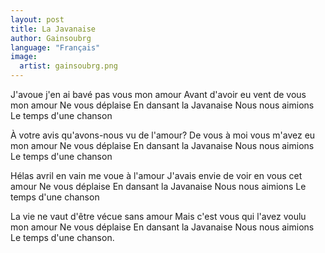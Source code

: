```yaml
---
layout: post
title: La Javanaise
author: Gainsoubrg
language: "Français"
image:
  artist: gainsoubrg.png
---
```

J'avoue j'en ai bavé pas vous mon amour
Avant d'avoir eu vent de vous mon amour
Ne vous déplaise
En dansant la Javanaise
Nous nous aimions
Le temps d'une chanson

À votre avis qu'avons-nous vu de l'amour?
De vous à moi vous m'avez eu mon amour
Ne vous déplaise
En dansant la Javanaise
Nous nous aimions
Le temps d'une chanson

Hélas avril en vain me voue à l'amour
J'avais envie de voir en vous cet amour
Ne vous déplaise
En dansant la Javanaise
Nous nous aimions
Le temps d'une chanson



La vie ne vaut d'être vécue sans amour
Mais c'est vous qui l'avez voulu mon amour
Ne vous déplaise
En dansant la Javanaise
Nous nous aimions
Le temps d'une chanson. 
